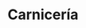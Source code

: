 ---
title: "Carnicería"
url: /ciudad-autonoma-de-buenos-aires/carniceria-avenida-estado-de-israel/
shop: carnicero
---